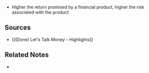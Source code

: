 - Higher the return promised by a financial product, higher the risk associated with the product

## Sources
- [[(Done) Let's Talk Money - Highlights]]

## Related Notes
- 
